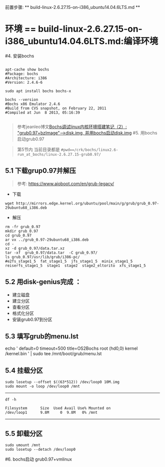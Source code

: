 前置步骤: ** build-linux-2.6.27.15-on-i386_ubuntu14.04.6LTS.md **


# 环境 == build-linux-2.6.27.15-on-i386_ubuntu14.04.6LTS.md:编译环境



#4. 安装bochs

```shell

apt-cache show bochs
#Package: bochs
#Architecture: i386
#Version: 2.4.6-6

sudo apt install bochs bochs-x

bochs --version
#Bochs x86 Emulator 2.4.6
#Build from CVS snapshot, on February 22, 2011
#Compiled at Jun  8 2013, 05:16:39


```



> 参考jeanleo博文[Bochs调试linux内核环境搭建笔记（2）: "grub0.97+bzImage"-->disk.img, 并用bochs启动disk.img](https://www.jeanleo.com/?p=40)
#5. 用bochs启动grub0.97

> 第5节内 当前目录都是 ```#pwd==/crk/bochs/linux2.6-run_at_bochs/linux-2.6.27.15-grub0.97/```



## 5.1 下载grup0.97并解压
>参考: https://www.aioboot.com/en/grub-legacy/
- 下载
```shell
wget http://mirrors.edge.kernel.org/ubuntu/pool/main/g/grub/grub_0.97-29ubuntu68_i386.deb
```
- 解压
```
rm -fr grub_0.97
mkdir grub_0.97
cd grub_0.97
ar vx ../grub_0.97-29ubuntu68_i386.deb
cd -
xz -d grub_0.97/data.tar.xz
tar -xf  grub_0.97/data.tar  -C grub_0.97/
ls grub_0.97/usr/lib/grub/i386-pc/
#e2fs_stage1_5  fat_stage1_5  jfs_stage1_5  minix_stage1_5  reiserfs_stage1_5  stage1  stage2  stage2_eltorito  xfs_stage1_5
```

## 5.2  用disk-genius完成 ：
-  建立磁盘 
-  建立分区 
-  查看分区  
-  格式化分区 
-  安装grub0.97到分区

## 5.3 填写grub的menu.lst
echo '
default=0
timeout=500
title=OS2Bochs
root (hd0,0)
kernel /kernel.bin
' | sudo tee /mnt/boot/grub/menu.lst

## 5.4 挂载分区
```
sudo losetup --offset $((63*512)) /dev/loop0 10M.img
sudo mount -o loop /dev/loop0 /mnt
```
---
```df -h```
```text
Filesystem      Size  Used Avail Use% Mounted on
/dev/loop1      9.8M     0  9.8M   0% /mnt
```
---

## 5.5 卸载分区
```shell
sudo umount /mnt
sudo losetup --detach /dev/loop0
```

#6. bochs启动 grub0.97+vmlinux


```shell

```
 
